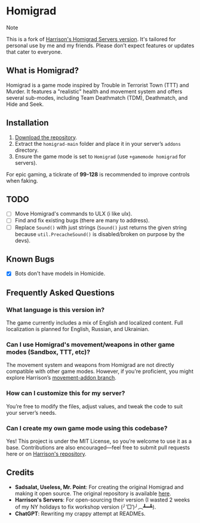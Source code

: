 # Homigrad

> [!NOTE]
> This is a fork of [Harrison's Homigrad Servers version](https://github.com/harrisoniam/homigrad).
> It's tailored for personal use by me and my friends. Please don’t expect features or updates that cater to everyone.

## What is Homigrad?

Homigrad is a game mode inspired by Trouble in Terrorist Town (TTT) and Murder. It features a "realistic" health and movement system and offers several sub-modes, including Team Deathmatch (TDM), Deathmatch, and Hide and Seek.

## Installation

1. [Download the repository](https://github.com/JonnyBro/homigrad/archive/refs/heads/main.zip).
2. Extract the `homigrad-main` folder and place it in your server’s `addons` directory.
3. Ensure the game mode is set to `Homigrad` (use `+gamemode homigrad` for servers).

For epic gaming, a tickrate of **99-128** is recommended to improve controls when faking.

## TODO

- [ ] Move Homigrad's commands to ULX (i like ulx).
- [ ] Find and fix existing bugs (there are many to address).
- [ ] Replace `Sound()` with just strings (`Sound()` just returns the given string because `util.PrecacheSound()` is disabled/broken on purpose by the devs).

## Known Bugs

- [x] Bots don't have models in Homicide.

## Frequently Asked Questions

### What language is this version in?

The game currently includes a mix of English and localized content. Full localization is planned for English, Russian, and Ukrainian.

### Can I use Homigrad's movement/weapons in other game modes (Sandbox, TTT, etc)?

The movement system and weapons from Homigrad are not directly compatible with other game modes. However, if you're proficient, you might explore Harrison’s [movement-addon branch](https://github.com/harrisoniam/homigrad/tree/movement-addon).

### How can I customize this for my server?

You’re free to modify the files, adjust values, and tweak the code to suit your server’s needs.

### Can I create my own game mode using this codebase?

Yes! This project is under the MIT License, so you’re welcome to use it as a base. Contributions are also encouraged—feel free to submit pull requests here or on [Harrison's repository](https://github.com/harrisoniam/homigrad).

## Credits

- **Sadsalat, Useless, Mr. Point**: For creating the original Homigrad and making it open source. The original repository is available [here](https://github.com/sadsalat/Orignal-Homigrad).
- **Harrison's Servers**: For open-sourcing their version (I wasted 2 weeks of my NY holidays to fix workshop version (╯‵□′)╯︵┻━┻).
- **ChatGPT**: Rewriting my crappy attempt at READMEs.
